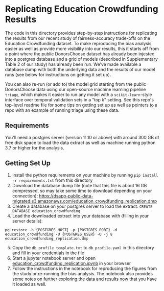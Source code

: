 # Replicating Education Crowdfunding Results

The code in this directory provides step-by-step instructions for replicating the results from our recent study of fairness-accuracy trade-offs on the Education Crowdfunding dataset. To make reproducing the bias analysis easier as well as provide more visibility into our results, this it starts off from a point where the public DonorsChoose dataset has already been injested into a postgres database and a grid of models (described in Supplementary Table 2 of our study) has already been run. We've made available a database dump with both the underlying data and the results of our model runs (see below for instructions on getting it set up).

You can also re-run (or add to) the model grid starting from the public DonorsChoose data using our open-source machine learning pipeline `triage`, which makes it easier to run any model with a `scikit-learn`-style interface over temporal validation sets in a "top k" setting. See this repo's top-level readme file for some tips on getting set up as well as pointers to a repo with an example of running triage using these data.

## Requirements

You'll need a postgres server (version 11.10 or above) with around 300 GB of free disk space to load the data extract as well as machine running python 3.7 or higher for the analysis.

## Getting Set Up

1. Install the python requirements on your machine by running `pip install -r requirements.txt` from this directory
2. Download the database dump file (note that this file is about 16 GB compressed, so may take some time to download depending on your connection): https://dsapp-public-data-migrated.s3.amazonaws.com/education_crowdfunding_replication.dmp
3. Create a database on your postgres server to load the extract: `CREATE DATABASE education_crowdfunding`
4. Load the downloaded extract into your database with (filling in your server details):
```
pg_restore -h {POSTGRES_HOST} -p {POSTGRES_PORT} -d education_crowdfunding -U {POSTGRES_USER} -O -j 8 education_crowdfunding_replication.dmp
```
5. Copy the `db_profile_template.txt` to `db_profile.yaml` in this directory and fill in your credentials in the file
6. Start a jupyter notebook server and open [education_crowdfunding_replication.ipynb](education_crowdfunding_replication.ipynb) in your browser
7. Follow the instructions in the notebook for reproducing the figures from the study or re-running the bias analysis. The notebook also provides some notes on further exploring the data and results now that you have it loaded as well.


